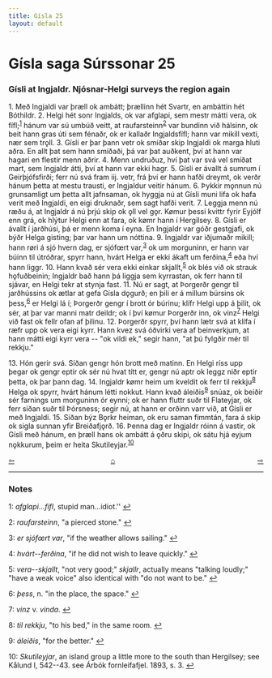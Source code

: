 ```yaml
---
title: Gísla 25
layout: default
---
```


# Gísla saga Súrssonar 25

### Gísli at Ingjaldr. Njósnar-Helgi surveys the region again

1\. Með Ingjaldi var þræll ok ambátt; þrællinn hét Svartr, en ambáttin hét Bóthildr. 2. Helgi hét sonr Ingjalds, ok var afglapi, sem mestr mátti vera, ok fífl;<sup id="a1">[1](#myfootnote1)</sup> hánum var sú umbúð veitt, at raufarsteinn<sup id="a2">[2](#myfootnote2)</sup> var bundinn við hálsinn, ok beit hann gras úti sem fénaðr, ok er kallaðr Ingjaldsfífl; hann var mikill vexti, nær sem tr&#x1EB;ll. 3. Gísli er þar þann vetr ok smíðar skip Ingjaldi ok marga hluti aðra. En allt þat sem hann smíðaði, þá var þat auðkent, því at hann var hagari en flestir menn aðrir. 4. Menn undruðuz, hví þat var svá vel smíðat mart, sem Ingjaldr átti, því at hann var ekki hagr. 5. Gísli er ávallt á sumrum í Geirþjófsfirði; ferr nú svá fram iij. vetr, frá því er hann hafði dreymt, ok verðr hánum þetta at mestu trausti, er Ingjaldur veitir hánum. 6. Þykkir m&#x1EB;nnun nú grunsamligt um þetta allt jafnsaman, ok hyggja nú at Gísli muni lifa ok hafa verit með Ingjaldi, en eigi druknaðr, sem sagt hafði verit. 7. Leggja menn nú ræðu á, at Ingjaldr á nú þrjú skip ok &#x1EB;ll vel g&#x1EB;r. K&oslash;mur þessi kvittr fyrir Eyjólf enn grá, ok hlýtur Helgi enn at fara, ok k&oslash;mr hann í Hergilsey. 8. Gísli er ávallt í jarðhúsi, þá er menn koma í eyna. En Ingjaldr var góðr gestgjafi, ok býðr Helga gisting; þar var hann um nóttina. 9. Ingjaldr var iðjumaðr mikill; hann r&oslash;ri á sjó hvern dag, er sjóf&oelig;rt var,<sup id="a3">[3](#myfootnote3)</sup> ok um morguninn, er hann var búinn til útróðrar, spyrr hann, hvárt Helga er ekki ákaft um ferðina,<sup id="a4">[4](#myfootnote4)</sup> eða hví hann liggr. 10. Hann kvað sér vera ekki einkar skjallt,<sup id="a5">[5](#myfootnote5)</sup> ok blés við ok strauk h&#x1EB;fuðbeinin; Ingjaldr bað hann þá liggja sem kyrrastan, ok ferr hann til sjávar, en Helgi tekr at stynja fast. 11. Nú er sagt, at Þorgerðr gengr til jarðhússins ok ætlar at gefa Gísla d&#x1EB;gurð; en þili er á millum búrsins ok þess,<sup id="a6">[6](#myfootnote6)</sup> er Helgi lá í; Þorgerðr gengr í brott ór búrinu; klífr Helgi upp á þilit, ok sér, at þar var manni matr deildr; ok í því k&oslash;mur Þorgerðr inn, ok vinz<sup id="a7">[7](#myfootnote7)</sup> Helgi við fast ok fellr ofan af þilinu. 12. Þorgerðr spyrr, því hann lætr svá at klífa í ræfr upp ok vera eigi kyrr. Hann kvez svá óðvirki vera af beinverkjum, at hann mátti eigi kyrr vera -- "ok vildi ek," segir hann, "at þú fylgðir mér til rekkju."

13\. Hón gerir svá. Síðan gengr hón brott með matinn. En Helgi ríss upp þegar ok gengr eptir ok sér nú hvat títt er, gengr nú aptr ok leggz niðr eptir þetta, ok þar þann dag. 14. Ingjaldr k&oslash;mr heim um kveldit ok ferr til rekkju<sup id="a8">[8](#myfootnote8)</sup> Helga ok spyrr, hvárt hánum létti nokkut. Hann kvað áleiðis<sup id="a9">[9](#myfootnote9)</sup> snúaz, ok beiðir sér farnings um morguninn ór eynni; ok er hann fluttr suðr til Flateyjar, ok ferr síðan suðr til Þórsness; segir nú, at hann er orðinn varr við, at Gísli er með Ingjaldi. 15. Síðan býz B&#x1EB;rkr heiman, ok eru saman fimmtán, fara á skip ok sigla sunnan yfir Breiðafj&#x1EB;rð. 16. Þenna dag er Ingjaldr róinn á vastir, ok Gísli með hánum, en þræll hans ok ambátt á &#x1EB;ðru skipi, ok sátu hjá eyjum n&#x1EB;kkurum, þeim er heita Skutileyjar.<sup id="a10">[10](#myfootnote10)</sup>

<div style="float: left"><a href="http://rcblack.net/Gisla_saga/Gisla_24">⇦</a></div>
<div style="float: right"><a href="http://rcblack.net/Gisla_saga/Gisla_26">⇨</a></div>
<div style="margin: 0 auto; width: 100px;"><a href="http://rcblack.net/Gisla_saga/Gisla_home">&#8962;</a></div>

---

### Notes

<a name="myfootnote1" id="f1">1</a>:
 _afglapi...fífl_, stupid man...idiot.''
[↩](#a1)

<a name="myfootnote2" id="f2">2</a>:
 _raufarsteinn_, "a pierced stone."
[↩](#a2)

<a name="myfootnote3" id="f3">3</a>:
 _er sjóf&oelig;rt var_, "if the weather allows sailing."
[↩](#a3)

<a name="myfootnote4" id="f4">4</a>:
 _hvárt--ferðina_, "if he did not wish to leave quickly."
[↩](#a4)

<a name="myfootnote5" id="f5">5</a>:
 _vera--skjallt_, "not very good;" _skjallr_, actually means "talking loudly;" "have a weak voice" also identical with "do not want to be."
[↩](#a5)

<a name="myfootnote6" id="f6">6</a>:
 _þess_, n. "in the place, the space."
[↩](#a6)

<a name="myfootnote7" id="f7">7</a>:
 _vinz_ v. _vinda_.
[↩](#a7)

<a name="myfootnote8" id="f8">8</a>:
 _til rekkju_, "to his bed," in the same room.
[↩](#a8)

<a name="myfootnote9" id="f9">9</a>:
 _áleiðis_, "for the better."
[↩](#a9)

<a name="myfootnote10" id="f10">10</a>:
 _Skutileyjar_, an island group a little more to the south than Hergilsey; see Kålund I, 542--43. see Árbók fornleifafjel. 1893, s. 3.
[↩](#a10)
